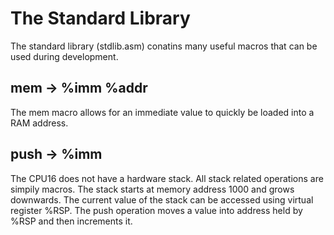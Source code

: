 # The Standard Library

The standard library (stdlib.asm) conatins many useful macros that can be used during development. 

## mem -> %imm %addr
The mem macro allows for an immediate value to quickly be loaded into a RAM address.

## push -> %imm
The CPU16 does not have a hardware stack. All stack related operations are simpily macros. The stack starts at memory address 1000 and grows downwards.
The current value of the stack can be accessed using virtual register %RSP. The push operation moves a value into address held by %RSP and then increments it.
